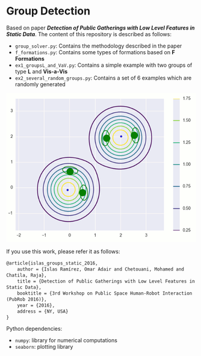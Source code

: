 # Group Detection

Based on paper ***Detection of Public Gatherings with Low Level Features in Static Data***. The content of this repository is described as follows:
  - `group_solver.py`: Contains the methodology described in the paper
  - `f_formations.py`: Contains some types of formations based on **F Formations**
  - `ex1_groupsL_and_VaV.py`: Contains a simple example with two groups of type **L** and **Vis-a-Vis**
  - `ex2_several_random_groups.py`: Contains a set of 6 examples which are randomly generated

![Detection of Public Gatherings with Low Level Features in Static Data](https://github.com/silgon/group_detection_ws/raw/master/sample.png)

If you use this work, please refer it as follows:
```
@article{islas_groups_static_2016,
	author = {Islas Ramírez, Omar Adair and Chetouani, Mohamed and Chatila, Raja},
	title = {Detection of Public Gatherings with Low Level Features in Static Data},
	booktitle = {3rd Workshop on Public Space Human-Robot Interaction (PubRob 2016)},
	year = {2016},
	address = {NY, USA}
}
```

Python dependencies:
  - `numpy`: library for numerical computations
  - `seaborn`: plotting library
